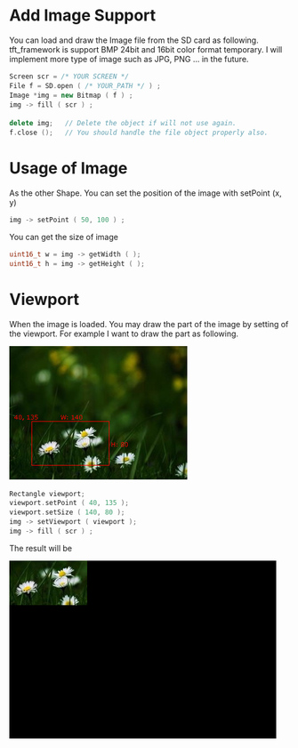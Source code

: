 # Add Image Support

You can load and draw the Image file from the SD card as following. tft_framework is support BMP 24bit and 16bit color format temporary. I will implement more type of image such as JPG, PNG ... in the future.

```cpp
Screen scr = /* YOUR SCREEN */
File f = SD.open ( /* YOUR_PATH */ ) ;
Image *img = new Bitmap ( f ) ;
img -> fill ( scr ) ;

delete img;   // Delete the object if will not use again.
f.close ();   // You should handle the file object properly also.
```

# Usage of Image
As the other Shape. You can set the position of the image with setPoint (x, y)
```cpp
img -> setPoint ( 50, 100 ) ;
```

You can get the size of image
```cpp
uint16_t w = img -> getWidth ( );
uint16_t h = img -> getHeight ( );
```

# Viewport
When the image is loaded. You may draw the part of the image by setting of the viewport. For example I want to draw the part as following.

![image](/320x240.jpg)
```cpp
Rectangle viewport;
viewport.setPoint ( 40, 135 );
viewport.setSize ( 140, 80 );
img -> setViewport ( viewport );
img -> fill ( scr ) ;
```

The result will be

![image](/viewport.jpg)
